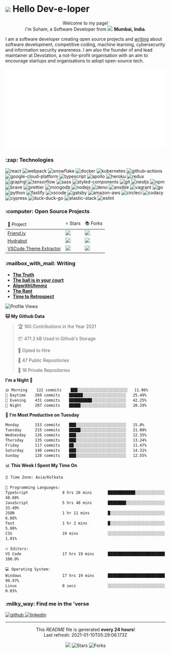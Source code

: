 <h1><img src="https://emojis.slackmojis.com/emojis/images/1531849430/4246/blob-sunglasses.gif?1531849430" width="30"/> Hello Dev-e-loper</h1>

<p align="center">Welcome to my page! </br> I'm Soham, a Software Developer from <img src="https://www.flaticon.com/svg/static/icons/svg/330/330176.svg" width="13"/> <b>Mumbai, India</b>.</p>

<p>
    I am a software developer creating open source projects and 
  <a href="https://sohamp.dev/">writing</a> about software development, 
  competitive coding, machine learning, cybersecurity and information security awareness.
  I am also the founder of and lead maintainer at Devstation, a not-for-profit 
  organisation with an aim to encourage startups and organisations to adopt 
  open-source tech.</p>

<img src="static/banner.svg" alt="banner" />

<!-- TECHNOLOGIES -->
<h3>:zap: Technologies</h3>

<p>
<img alt="react" src="https://img.shields.io/badge/React-black?logo=react&amp;style=plastic" /> <img alt="webpack" src="https://img.shields.io/badge/Webpack-black?logo=webpack&amp;style=plastic" /> <img alt="snowflake" src="https://img.shields.io/badge/Snowflake-black?logo=snowflake&amp;style=plastic" /> <img alt="docker" src="https://img.shields.io/badge/Docker-black?logo=docker&amp;style=plastic" /> <img alt="kubernetes" src="https://img.shields.io/badge/Kubernetes-black?logo=kubernetes&amp;style=plastic" /> <img alt="github-actions" src="https://img.shields.io/badge/Github%20Actions-black?logo=github-actions&amp;style=plastic" /> <img alt="google-cloud-platform" src="https://img.shields.io/badge/GCP-black?logo=google-cloud&amp;style=plastic" /> <img alt="typescript" src="https://img.shields.io/badge/Typescript-black?logo=typescript&amp;style=plastic" /> <img alt="apollo" src="https://img.shields.io/badge/Apollo-black?logo=apollo-graphql&amp;style=plastic" /> <img alt="heroku" src="https://img.shields.io/badge/Heroku-black?logo=heroku&amp;style=plastic" /> <img alt="redux" src="https://img.shields.io/badge/Redux-black?logo=redux&amp;style=plastic" /> <img alt="graphql" src="https://img.shields.io/badge/GraphQL-black?logo=graphql&amp;style=plastic" /> <img alt="tensorflow" src="https://img.shields.io/badge/Tensorflow-black?logo=tensorflow&amp;style=plastic" /> <img alt="sass" src="https://img.shields.io/badge/Sass-black?logo=sass&amp;style=plastic" /> <img alt="styled-components" src="https://img.shields.io/badge/Styled%20components-black?logo=styled-components&amp;style=plastic" /> <img alt="git" src="https://img.shields.io/badge/Git-black?logo=git&amp;style=plastic" /> <img alt="nestjs" src="https://img.shields.io/badge/Nestjs-black?logo=nestjs&amp;style=plastic" /> <img alt="npm" src="https://img.shields.io/badge/npm-black?logo=npm&amp;style=plastic" /> <img alt="brave" src="https://img.shields.io/badge/Brave-black?logo=brave&amp;style=plastic" /> <img alt="prettier" src="https://img.shields.io/badge/Prettier-black?logo=prettier&amp;style=plastic" /> <img alt="mongodb" src="https://img.shields.io/badge/MongoDB-black?logo=mongodb&amp;style=plastic" /> <img alt="nodejs" src="https://img.shields.io/badge/Node.js-black?logo=node.js&amp;style=plastic" /> <img alt="deno" src="https://img.shields.io/badge/Deno-black?logo=deno&amp;style=plastic" /> <img alt="ansible" src="https://img.shields.io/badge/Ansible-black?logo=ansible&amp;style=plastic" /> <img alt="vagrant" src="https://img.shields.io/badge/Vagrant-black?logo=vagrant&amp;style=plastic" /> <img alt="go" src="https://img.shields.io/badge/Go-black?logo=go&amp;style=plastic" /> <img alt="python" src="https://img.shields.io/badge/Python-black?logo=python&amp;style=plastic" /> <img alt="fastify" src="https://img.shields.io/badge/Fastify-black?logo=fastify&amp;style=plastic" /> <img alt="vscode" src="https://img.shields.io/badge/VSCode-black?logo=visual-studio-code&amp;style=plastic" /> <img alt="gatsby" src="https://img.shields.io/badge/Gatsby-black?logo=gatsby&amp;style=plastic" /> <img alt="amazon-aws" src="https://img.shields.io/badge/AWS-black?logo=amazon-aws&amp;style=plastic" /> <img alt="circleci" src="https://img.shields.io/badge/CircleCI-black?logo=circleci&amp;style=plastic" /> <img alt="codacy" src="https://img.shields.io/badge/Codacy-black?logo=codacy&amp;style=plastic" /> <img alt="cypress" src="https://img.shields.io/badge/Cypress-black?logo=cypress&amp;style=plastic" /> <img alt="duck-duck-go" src="https://img.shields.io/badge/DuckDuckGo-black?logo=duckduckgo&amp;style=plastic" /> <img alt="elastic-stack" src="https://img.shields.io/badge/Elastic%20Stack-black?logo=elastic-stack&amp;style=plastic" /> <img alt="eslint" src="https://img.shields.io/badge/ESLint-black?logo=eslint&amp;style=plastic" /> 
</p>

<!-- PROJECTS -->
<h3>:computer: Open Source Projects</h3>

<table>
    <thead>
        <td>🎁 Project </td>
        <td> ⭐ Stars </td>
        <td> 📚 Forks </td>
    </thead>
    <tr>
        <td><a href="https://github.com/und3fined-v01d/Friend.ly">Friend.ly</a></td>
        <td><img src="https://img.shields.io/github/stars/und3fined-v01d/Friend.ly?style=plastic&amp;labelColor=343b41" /></td>
        <td><img src="https://img.shields.io/github/forks/und3fined-v01d/Friend.ly?style=plastic&amp;labelColor=343b41" /></td>
    </tr><tr>
        <td><a href="https://github.com/und3fined-v01d/hydrabot">Hydrabot</a></td>
        <td><img src="https://img.shields.io/github/stars/und3fined-v01d/hydrabot?style=plastic&amp;labelColor=343b41" /></td>
        <td><img src="https://img.shields.io/github/forks/und3fined-v01d/hydrabot?style=plastic&amp;labelColor=343b41" /></td>
    </tr><tr>
        <td><a href="https://github.com/und3fined-v01d/vscode-theme-extractor">VSCode Theme Extractor</a></td>
        <td><img src="https://img.shields.io/github/stars/und3fined-v01d/vscode-theme-extractor?style=plastic&amp;labelColor=343b41" /></td>
        <td><img src="https://img.shields.io/github/forks/und3fined-v01d/vscode-theme-extractor?style=plastic&amp;labelColor=343b41" /></td>
    </tr>
</table>

<!-- POSTS -->
<h3>:mailbox_with_mail: Writing</h3>

<ul>
    <li>
        <a href="https://www.sohamp.dev/blog/2020-12-28-the-truth/"><b>The Truth</b></a>
    </li><li>
        <a href="https://www.sohamp.dev/blog/2020-11-28-the-ball-is-in-your-court/"><b>The ball is in your court</b></a>
    </li><li>
        <a href="https://www.sohamp.dev/blog/2020-10-28-algorithuhmmz/"><b>AlgorithUhmmz</b></a>
    </li><li>
        <a href="https://www.sohamp.dev/blog/2020-10-13-the-rant/"><b>The Rant</b></a>
    </li><li>
        <a href="https://www.sohamp.dev/blog/2020-09-02-time-to-retrospect/"><b>Time to Retrospect</b></a>
    </li>
</ul>

<!--START_SECTION:waka-->
![Profile Views](http://img.shields.io/badge/Profile%20Views-82-blue)

**🐱 My Github Data** 

> 🏆 160 Contributions in the Year 2021
 > 
> 📦 471.2 kB Used in Github's Storage 
 > 
> 💼 Opted to Hire
 > 
> 📜 47 Public Repositories 
 > 
> 🔑 18 Private Repositories  
 > 
**I'm a Night 🦉** 

```text
🌞 Morning    122 commits    ███░░░░░░░░░░░░░░░░░░░░░░   11.96% 
🌆 Daytime    260 commits    ██████░░░░░░░░░░░░░░░░░░░   25.49% 
🌃 Evening    431 commits    ██████████░░░░░░░░░░░░░░░   42.25% 
🌙 Night      207 commits    █████░░░░░░░░░░░░░░░░░░░░   20.29%

```
📅 **I'm Most Productive on Tuesday** 

```text
Monday       153 commits    ███░░░░░░░░░░░░░░░░░░░░░░   15.0% 
Tuesday      215 commits    █████░░░░░░░░░░░░░░░░░░░░   21.08% 
Wednesday    126 commits    ███░░░░░░░░░░░░░░░░░░░░░░   12.35% 
Thursday     135 commits    ███░░░░░░░░░░░░░░░░░░░░░░   13.24% 
Friday       117 commits    ██░░░░░░░░░░░░░░░░░░░░░░░   11.47% 
Saturday     146 commits    ███░░░░░░░░░░░░░░░░░░░░░░   14.31% 
Sunday       128 commits    ███░░░░░░░░░░░░░░░░░░░░░░   12.55%

```


📊 **This Week I Spent My Time On** 

```text
⌚︎ Time Zone: Asia/Kolkata

💬 Programming Languages: 
TypeScript               8 hrs 26 mins       ████████████░░░░░░░░░░░░░   48.68% 
JavaScript               5 hrs 48 mins       ████████░░░░░░░░░░░░░░░░░   33.49% 
JSON                     1 hr 11 mins        █░░░░░░░░░░░░░░░░░░░░░░░░   6.88% 
Text                     1 hr 2 mins         █░░░░░░░░░░░░░░░░░░░░░░░░   5.98% 
CSS                      19 mins             ░░░░░░░░░░░░░░░░░░░░░░░░░   1.91%

🔥 Editors: 
VS Code                  17 hrs 19 mins      █████████████████████████   100.0%

💻 Operating System: 
Windows                  17 hrs 19 mins      █████████████████████████   99.97% 
Linux                    0 secs              ░░░░░░░░░░░░░░░░░░░░░░░░░   0.03%

```


<!--END_SECTION:waka-->

<!-- SOCIAL -->
<h3>:milky_way: Find me in the 'verse</h3>

<p>
    <a href="https://github.com/und3fined-v01d" target="_blank">
        <img alt="github" src="https://img.shields.io/github/followers/und3fined-v01d?style=social" />
    </a><a href="https://linkedin.com/in/soham-parekh" target="_blank">
        <img alt="linkedin" src="https://img.shields.io/badge/Linkedin-grey?logo=linkedin&amp;style=social" />
    </a>
</p>

<hr />

<!-- FOOTER -->
<p align="center">
    This <i>README</i> file is generated <b>every 24 hours</b>!</br>
    Last refresh: 2021-01-10T05:29:06.173Z<br />
</p>
<p align="center">
    <img src="https://github.com/und3fined-v01d/und3fined-v01d/workflows/README%20build/badge.svg" /> 
    <img alt="Stars" src="https://img.shields.io/github/stars/und3fined-v01d/und3fined-v01d?style=flat-square&labelColor=343b41"/> 
    <img alt="Forks" src="https://img.shields.io/github/forks/und3fined-v01d/und3fined-v01d?style=flat-square&labelColor=343b41"/>
</p>